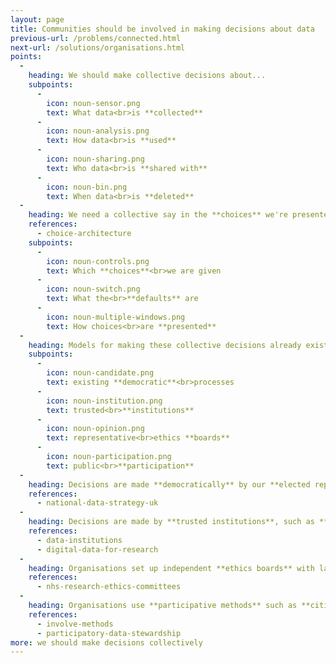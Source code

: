 ```yaml
---
layout: page
title: Communities should be involved in making decisions about data
previous-url: /problems/connected.html
next-url: /solutions/organisations.html
points:
  -
    heading: We should make collective decisions about...
    subpoints:
      -
        icon: noun-sensor.png
        text: What data<br>is **collected**
      -
        icon: noun-analysis.png
        text: How data<br>is **used**
      -
        icon: noun-sharing.png
        text: Who data<br>is **shared with**
      -
        icon: noun-bin.png
        text: When data<br>is **deleted**
  -
    heading: We need a collective say in the **choices** we're presented with as individuals
    references:
      - choice-architecture
    subpoints:
      -
        icon: noun-controls.png
        text: Which **choices**<br>we are given
      -
        icon: noun-switch.png
        text: What the<br>**defaults** are
      -
        icon: noun-multiple-windows.png
        text: How choices<br>are **presented**
  -
    heading: Models for making these collective decisions already exist
    subpoints:
      -
        icon: noun-candidate.png
        text: existing **democratic**<br>processes
      -
        icon: noun-institution.png
        text: trusted<br>**institutions**
      -
        icon: noun-opinion.png
        text: representative<br>ethics **boards**
      -
        icon: noun-participation.png
        text: public<br>**participation**
  -
    heading: Decisions are made **democratically** by our **elected representatives**, such as MPs or local councillors
    references:
      - national-data-strategy-uk
  -
    heading: Decisions are made by **trusted institutions**, such as **data trusts**
    references:
      - data-institutions
      - digital-data-for-research
  -
    heading: Organisations set up independent **ethics boards** with lay members from affected communities
    references:
      - nhs-research-ethics-committees
  -
    heading: Organisations use **participative methods** such as **citizen juries**
    references:
      - involve-methods
      - participatory-data-stewardship
more: we should make decisions collectively
---
```


